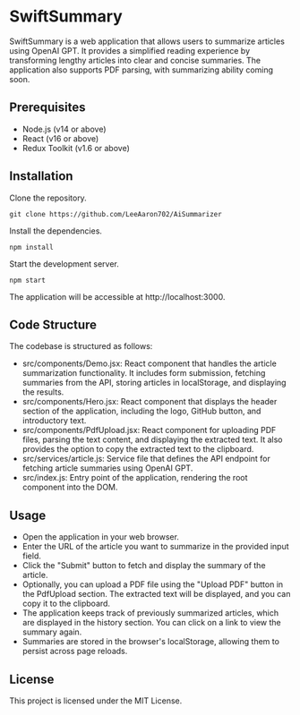 # SwiftSummary

SwiftSummary is a web application that allows users to summarize articles using OpenAI GPT. It provides a simplified reading experience by transforming lengthy articles into clear and concise summaries. The application also supports PDF parsing, with summarizing ability coming soon.

## Prerequisites

- Node.js (v14 or above)
- React (v16 or above)
- Redux Toolkit (v1.6 or above)

## Installation

Clone the repository.

```
git clone https://github.com/LeeAaron702/AiSummarizer
```
Install the dependencies.
```
npm install
```

Start the development server.
```
npm start
```

The application will be accessible at http://localhost:3000.

## Code Structure
The codebase is structured as follows:

- src/components/Demo.jsx: React component that handles the article summarization functionality. It includes form submission, fetching summaries from the API, storing articles in localStorage, and displaying the results.
- src/components/Hero.jsx: React component that displays the header section of the application, including the logo, GitHub button, and introductory text.
- src/components/PdfUpload.jsx: React component for uploading PDF files, parsing the text content, and displaying the extracted text. It also provides the option to copy the extracted text to the clipboard.
- src/services/article.js: Service file that defines the API endpoint for fetching article summaries using OpenAI GPT.
- src/index.js: Entry point of the application, rendering the root component into the DOM.

## Usage
- Open the application in your web browser.
- Enter the URL of the article you want to summarize in the provided input field.
- Click the "Submit" button to fetch and display the summary of the article.
- Optionally, you can upload a PDF file using the "Upload PDF" button in the PdfUpload section. The extracted text will be displayed, and you can copy it to the clipboard.
- The application keeps track of previously summarized articles, which are displayed in the history section. You can click on a link to view the summary again.
- Summaries are stored in the browser's localStorage, allowing them to persist across page reloads.


## License
This project is licensed under the MIT License.

